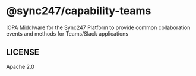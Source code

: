 # @sync247/capability-teams

IOPA Middlware for the Sync247 Platform to provide common collaboration events and methods for Teams/Slack applications

## LICENSE

Apache 2.0
